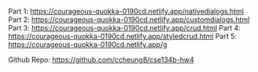 Part 1: https://courageous-quokka-0190cd.netlify.app/nativedialogs.html
Part 2: https://courageous-quokka-0190cd.netlify.app/customdialogs.html
Part 3: https://courageous-quokka-0190cd.netlify.app/crud.html
Part 4: https://courageous-quokka-0190cd.netlify.app/styledcrud.html
Part 5: https://courageous-quokka-0190cd.netlify.app/g

Github Repo: https://github.com/ccheung8/cse134b-hw4